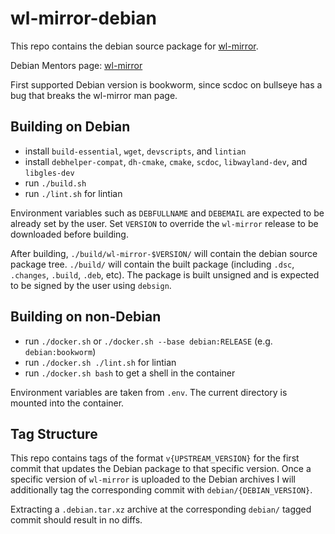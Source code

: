 # wl-mirror-debian

This repo contains the debian source package for
[wl-mirror](https://github.com/Ferdi265/wl-mirror).

Debian Mentors page: [wl-mirror](https://mentors.debian.net/package/wl-mirror/)

First supported Debian version is bookworm, since scdoc on bullseye has a bug
that breaks the wl-mirror man page.

## Building on Debian

- install `build-essential`, `wget`, `devscripts`, and `lintian`
- install `debhelper-compat`, `dh-cmake`, `cmake`, `scdoc`, `libwayland-dev`, and `libgles-dev`
- run `./build.sh`
- run `./lint.sh` for lintian

Environment variables such as `DEBFULLNAME` and `DEBEMAIL` are expected to be
already set by the user. Set `VERSION` to override the `wl-mirror` release to
be downloaded before building.

After building, `./build/wl-mirror-$VERSION/` will contain the debian source
package tree. `./build/` will contain the built package (including `.dsc`,
`.changes`, `.build`, `.deb`, etc). The package is built unsigned and is
expected to be signed by the user using `debsign`.

## Building on non-Debian

- run `./docker.sh` or `./docker.sh --base debian:RELEASE` (e.g. `debian:bookworm`)
- run `./docker.sh ./lint.sh` for lintian
- run `./docker.sh bash` to get a shell in the container

Environment variables are taken from `.env`. The current directory is mounted
into the container.

## Tag Structure

This repo contains tags of the format `v{UPSTREAM_VERSION}` for the first
commit that updates the Debian package to that specific version. Once a
specific version of `wl-mirror` is uploaded to the Debian archives I will
additionally tag the corresponding commit with `debian/{DEBIAN_VERSION}`.

Extracting a `.debian.tar.xz` archive at the corresponding `debian/` tagged
commit should result in no diffs.
